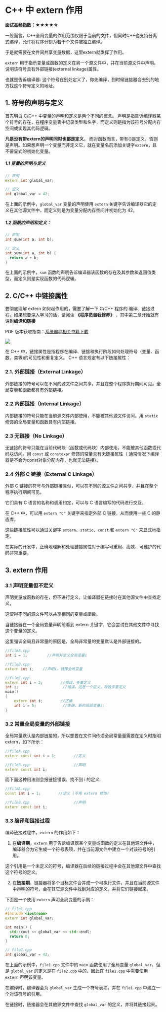 #  C++ 中 extern 作用
**面试高频指数：★★★★☆**

一般而言，C++全局变量的作用范围仅限于当前的文件，但同时C++也支持分离式编译，允许将程序分割为若干个文件被独立编译。

于是就需要在文件间共享变量数据，这里extern就发挥了作用。

`extern` 用于指示变量或函数的定义在另一个源文件中，并在当前源文件中声明。
说明该符号具有外部链接(external linkage)属性。

也就是告诉编译器: 这个符号在别处定义了，你先编译，到时候链接器会去别的地方找这个符号定义的地址。

## 1. 符号的声明与定义
首先明白 C/C++ 中变量的声明和定义是两个不同的概念。
声明是指告诉编译器某个符号的存在，在程序变量表中记录类型和名字，而定义则是指为该符号分配内存空间或实现其代码逻辑。

**凡是没有带extern的声明同时也都是定义**。
而对函数而言，带有{}是定义，否则是声明。如果想声明一个变量而非定义它，就在变量名前添加关键字`extern`，且不要显式的初始化变量。
##### 1.1 变量的声明与定义
```cpp
// 声明
extern int global_var;

// 定义
int global_var = 42;
```

在上面的示例中，`global_var` 变量的声明使用 `extern` 关键字告诉编译器它的定义在其他源文件中，而定义则是为变量分配内存空间并初始化为 42。

##### 1.2 函数的声明和定义：

```cpp
// 声明
int sum(int a, int b);

// 定义
int sum(int a, int b) {
  return a + b;
}
```

在上面的示例中，`sum` 函数的声明告诉编译器该函数的存在及其参数和返回值类型，而定义则是实现函数的代码逻辑。

## 2. C/C++ 中链接属性

要彻底理解 extern 如何起作用的，需要了解一下 C/C++ 程序的 编译、链接过程，如果想要深入学习的话，请阅读 **《程序员自我修养》** ，其中第二章开始就有讲到**编译和链接**

PDF 版本获取指南：[系统编程相关书籍下载](https://csguide.cn/resource/system_books.html)

![](https://cdn.how2cs.cn/csguide/063510.png)

在 C++ 中，链接属性是指程序在编译、链接和执行阶段如何处理符号（变量、函数、类等)的可见性和重复定义。
C++ 语言规定有以下链接属性：
### 2.1. 外部链接（External Linkage）
外部链接的符号可以在不同的源文件之间共享，并且在整个程序执行期间可见。全局变量和函数都具有外部链接。
### 2.2 内部链接（Internal Linkage）
内部链接的符号只能在当前源文件内部使用，不能被其他源文件访问。用 `static` 修饰的全局变量和函数具有内部链接。
### 2.3 无链接（No Linkage）
无链接的符号只能在当前代码块（函数或代码块）内部使用，不能被其他函数或代码块访问。用 `const` 或 `constexpr` 修饰的常量具有无链接属性（ 通常情况下编译器是不会为const对象分配内存，也就无法链接）。
### 2.4 外部 C 链接（External C Linkage）
外部 C 链接的符号与外部链接类似，可以在不同的源文件之间共享，并且在整个程序执行期间可见。

它们具有 C 语言的名称和调用约定，可以与 C 语言编写的代码进行交互。

在 C++ 中，可以用 `extern "C"` 关键字来指定外部 C 链接，从而使用一些 C 的静态库。

这些链接属性可以通过关键字 `extern`、`static`、`const` 和 `extern "C"` 来显式地指定。

在实际的开发中，正确地理解和处理链接属性对于编写可重用、高效、可维护的代码非常重要。
## 3.  extern 作用

### 3.1 声明变量但不定义
声明变量或函数的存在，但不进行定义，让编译器在链接时在其他源文件中查找定义。

这使得不同的源文件可以共享相同的变量或函数。

当链接器在一个全局变量声明前看到 extern 关键字，它会尝试在其他文件中寻找这个变量的定义。

这里强调全局且非常量的原因是，全局非常量的变量默认是外部链接的。
```cpp
//fileA.cpp
int i = 1;         //声明并定义全局变量i

//fileB.cpp
extern int i;    //声明i，链接全局变量

//fileC.cpp
extern int i = 2;        //错误，多重定义
int i;                    //错误，这是一个定义，导致多重定义
main()
{
    extern int i;        //正确
    int i = 5;            //正确，新的局部变量i;
}
```

### 3.2 常量全局变量的外部链接
全局常量默认是内部链接的，所以想要在文件间传递全局常量量需要在定义时指明extern，如下所示：

```cpp
//fileA.cpp
extern const int i = 1;        //定义

//fileB.cpp                    //声明
extern const int i;
```
而下面这种用法则会报链接错误，找不到 i 的定义:
```cpp
//fileA.cpp
const int i = 1;        //定义 (不用 extern 修饰)

//fileB.cpp                    //声明
extern const int i;
```
### 3.3 编译和链接过程
编译链接过程中，`extern` 的作用如下：
1. 在**编译期**，`extern` 用于告诉编译器某个变量或函数的定义在其他源文件中，编译器会为它生成一个符号表项，并在当前源文件中建立一个对该符号的引用。

这个引用是一个未定义的符号，编译器在后续的链接过程中会在其他源文件中查找这个符号的定义。

2. 在**链接期**，链接器将多个目标文件合并成一个可执行文件，并且在当前源文件中声明的符号，会在其它源文件中找到对应的定义，并将它们链接起来。

下面是一个使用 `extern` 声明全局变量的示例：

```cpp
// file1.cpp
#include <iostream>
extern int global_var;

int main() {
  std::cout << global_var << std::endl;
  return 0;
}

// file2.cpp
int global_var = 42;

```
在上面的示例中，`file1.cpp` 文件中的 `main` 函数使用了全局变量 `global_var`，但是 `global_var` 的定义是在 `file2.cpp` 中的，因此在 `file1.cpp` 中需要使用 `extern` 声明该变量。

在编译时，编译器会为 `global_var` 生成一个符号表项，并在 `file1.cpp` 中建立一个对该符号的引用。

在链接时，链接器会在其他源文件中查找 `global_var` 的定义，并将其链接起来。